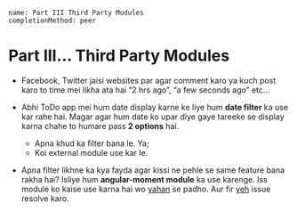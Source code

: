 ```ngMeta
name: Part III Third Party Modules
completionMethod: peer
```
# Part III… Third Party Modules
- Facebook, Twitter jaisi websites par agar comment karo ya kuch post karo to time mei likha ata hai “2 hrs ago”, “a few seconds ago” etc…

- Abhi ToDo app mei hum date display karne ke liye hum **date filter** ka use kar rahe hai. Magar agar hum date ko upar diye gaye tareeke se display karna chahe to humare pass **2 options** hai.
  - Apna khud ka filter bana le. Ya;
  - Koi external module use kar le. 
- Apna filter likhne ka kya fayda agar kissi ne pehle se same feature bana rakha hai?
Isliye hum **angular-moment module** ka use karenge. Iss module ko kaise use karna hai wo [yahan](https://github.com/urish/angular-moment) se padho. Aur fir [yeh](https://github.com/vidur149/angular-todo/issues/3) issue resolve karo.